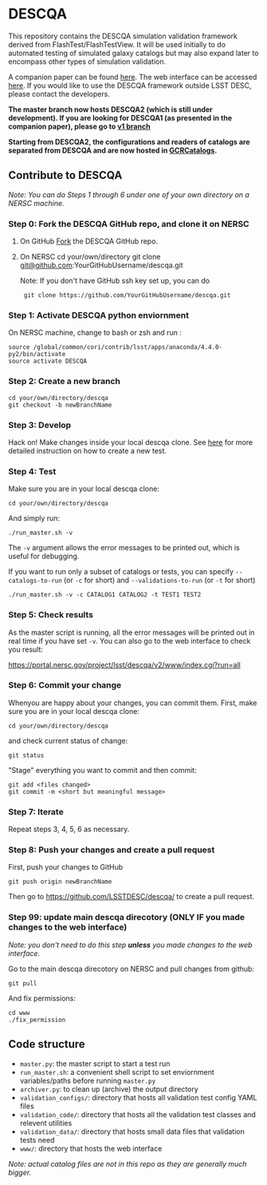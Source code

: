 # DESCQA

This repository contains the DESCQA simulation validation framework derived from FlashTest/FlashTestView. It will be used initially to do automated testing of simulated galaxy catalogs but may also expand later to encompass other types of simulation validation.

A companion paper can be found [here](https://arxiv.org/abs/1709.09665). The web interface can be accessed [here](https://portal.nersc.gov/project/lsst/descqa/). If you would like to use the DESCQA framework outside LSST DESC, please contact the developers. 


**The master branch now hosts DESCQA2 (which is still under development). If you are looking for DESCQA1 (as presented in the companion paper), please go to [v1 branch](https://github.com/LSSTDESC/descqa/tree/v1)**

**Starting from DESCQA2, the configurations and readers of catalogs are separated from DESCQA and are now hosted in [GCRCatalogs](https://github.com/LSSTDESC/gcr-catalogs).**



## Contribute to DESCQA

_Note: You can do Steps 1 through 6 under one of your own directory on a NERSC machine._

### Step 0: Fork the DESCQA GitHub repo, and clone it on NERSC

1. On GitHub [Fork](https://guides.github.com/activities/forking/) the DESCQA GitHub repo.
2. On NERSC
        cd your/own/directory
        git clone git@github.com:YourGitHubUsername/descqa.git

   Note: If you don't have GitHub ssh key set up, you can do
    
        git clone https://github.com/YourGitHubUsername/descqa.git


### Step 1: Activate DESCQA python enviornment

On NERSC machine, change to bash or zsh and run :

    source /global/common/cori/contrib/lsst/apps/anaconda/4.4.0-py2/bin/activate
    source activate DESCQA


### Step 2: Create a new branch

    cd your/own/directory/descqa
    git checkout -b newBranchName


### Step 3: Develop

Hack on! Make changes inside your local descqa clone. See [here](https://github.com/LSSTDESC/descqa/blob/master/validation_code/README.md) for more detailed instruction on how to create a new test.


### Step 4: Test

Make sure you are in your local descqa clone:

    cd your/own/directory/descqa

And simply run:

    ./run_master.sh -v

The `-v` argument allows the error messages to be printed out, which is useful for debugging. 

If you want to run only a subset of catalogs or tests, you can specify `--catalogs-to-run` (or `-c` for short) and `--validations-to-run` (or `-t` for short) 
    
    ./run_master.sh -v -c CATALOG1 CATALOG2 -t TEST1 TEST2


### Step 5: Check results

As the master script is running, all the error messages will be printed out in real time if you have set `-v`. You can also go to the web interface to check you result:

https://portal.nersc.gov/project/lsst/descqa/v2/www/index.cgi?run=all


### Step 6: Commit your change

Whenyou are happy about your changes, you can commit them. First, make sure you are in your local descqa clone:

    cd your/own/directory/descqa

and check current status of change:

    git status

"Stage" everything you want to commit and then commit: 

    git add <files changed>
    git commit -m <short but meaningful message>


### Step 7: Iterate

Repeat steps 3, 4, 5, 6 as necessary.


### Step 8: Push your changes and create a pull request

First, push your changes to GitHub
    
    git push origin newBranchName
    
Then go to https://github.com/LSSTDESC/descqa/ to create a pull request. 
    
    
### Step 99: update main descqa direcotory (ONLY IF you made changes to the web interface)

_Note: you don't need to do this step **unless** you made changes to the web interface._

Go to the main descqa direcotory on NERSC and pull changes from github:

    git pull
    
And fix permissions:

    cd www
    ./fix_permission
   

## Code structure

- `master.py`: the master script to start a test run
- `run_master.sh`: a convenient shell script to set enviornment variables/paths before running `master.py`
- `archiver.py`: to clean up (archive) the output directory
- `validation_configs/`: directory that hosts all validation test config YAML files
- `validation_code/`: directory that hosts all the validation test classes and relevent utilities
- `validation_data/`: directory that hosts small data files that validation tests need
- `www/`: directory that hosts the web interface

_Note: actual catalog files are not in this repo as they are generally much bigger._


